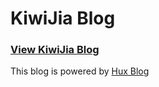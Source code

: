 KiwiJia Blog
========

### [View KiwiJia Blog](https://jessychen1984.github.io)

This blog is powered by [Hux Blog](http://huangxuan.me/) 
